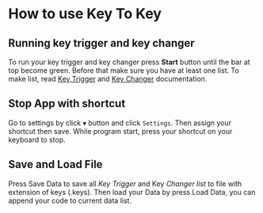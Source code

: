# How to use Key To Key

## Running key trigger and key changer

To run your key trigger and key changer press **Start** button until the bar at top become green. Before that make sure you have at least one list.
To make list, read [Key Trigger](KeyTrigger.md) and [Key Changer](KeyChanger.md) documentation.

## Stop App with shortcut

Go to settings by click `▼` button and click `Settings`. Then assign your shortcut then save. While program start, press your shortcut on your keyboard to stop.

## Save and Load File

Press Save Data to save all _Key Trigger_ and Key _Changer list_ to file with extension of keys (.keys). Then load your Data by press Load Data, you can append your code to current data list.
